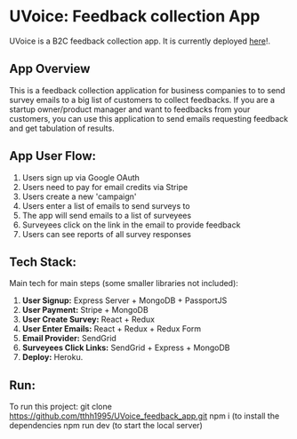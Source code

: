 # UVoice: Feedback collection App
UVoice is a B2C feedback collection app. It is currently deployed [here](https://floating-journey-49522.herokuapp.com/)!.
## App Overview
This is a feedback collection application for business companies to to send survey emails to a big list of customers to collect feedbacks. If you are a startup owner/product manager and want to feedbacks from your customers, you can use this application to send emails requesting feedback and get tabulation of results.

## App User Flow:
1. Users sign up via Google OAuth
2. Users need to pay for email credits via Stripe
3. Users create a new 'campaign'
4. Users enter a list of emails to send surveys to
5. The app will send emails to a list of surveyees
6. Surveyees click on the link in the email to provide feedback
7. Users can see reports of all survey responses

## Tech Stack: 
Main tech for main steps (some smaller libraries not included):
1. **User Signup:** Express Server + MongoDB + PassportJS
2. **User Payment:** Stripe + MongoDB
3. **User Create Survey:** React + Redux
4. **User Enter Emails:** React + Redux + Redux Form
5. **Email Provider:**  SendGrid
6. **Surveyees Click Links:** SendGrid + Express + MongoDB
7. **Deploy:** Heroku.

## Run:
To run this project:
git clone https://github.com/tthh1995/UVoice_feedback_app.git
npm i (to install the dependencies
npm run dev (to start the local server)
